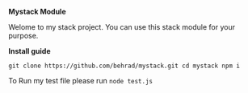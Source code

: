 **Mystack Module**

Welome to my stack project. You can use this stack module for your purpose.


**Install guide**

`
git clone https://github.com/behrad/mystack.git
cd mystack
npm i
`

To Run my test file please run
`node test.js`
